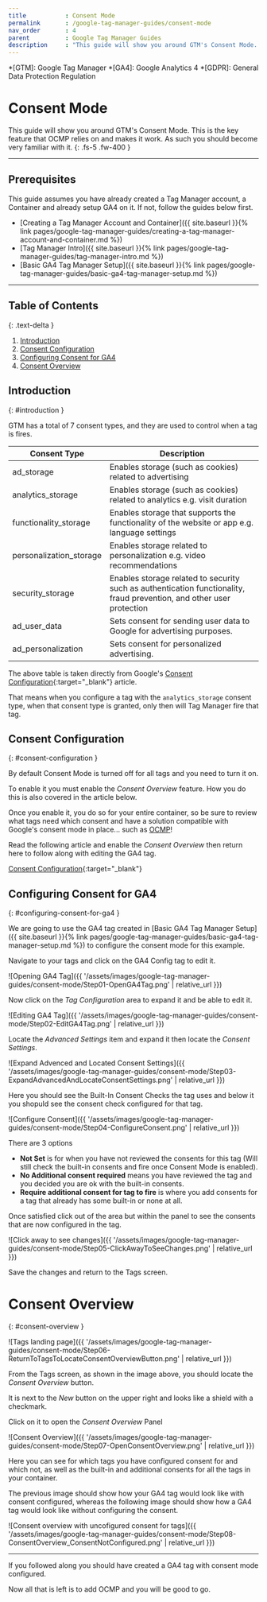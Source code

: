 ```yaml
---
title			: Consent Mode
permalink		: /google-tag-manager-guides/consent-mode
nav_order		: 4
parent			: Google Tag Manager Guides
description		: "This guide will show you around GTM's Consent Mode. This is the key feature that OCMP relies on and makes it work. As such you should become very familiar with it."
---
```


*[GTM]: Google Tag Manager
*[GA4]: Google Analytics 4
*[GDPR]: General Data Protection Regulation

# Consent Mode

This guide will show you around GTM's Consent Mode. This is the key feature that OCMP relies on and makes it work. As such you should become very familiar with it.
{: .fs-5 .fw-400 }

----

## Prerequisites

This guide assumes you have already created a Tag Manager account, a Container and already setup GA4 on it. If not, follow the guides below first.

- [Creating a Tag Manager Account and Container]({{ site.baseurl }}{% link pages/google-tag-manager-guides/creating-a-tag-manager-account-and-container.md %})
- [Tag Manager Intro]({{ site.baseurl }}{% link pages/google-tag-manager-guides/tag-manager-intro.md %})
- [Basic GA4 Tag Manager Setup]({{ site.baseurl }}{% link pages/google-tag-manager-guides/basic-ga4-tag-manager-setup.md %})

----
## Table of Contents
{: .text-delta }

1. [Introduction](#introduction)
2. [Consent Configuration](#consent-configuration)
3. [Configuring Consent for GA4](#configuring-consent-for-ga4)
4. [Consent Overview](#consent-overview)

## Introduction
{: #introduction }

GTM has a total of 7 consent types, and they are used to control when a tag is fires.

| Consent Type | Description |
| -- | -- |
| ad_storage | Enables storage (such as cookies) related to advertising |
| analytics_storage | Enables storage (such as cookies) related to analytics e.g. visit duration |
| functionality_storage | Enables storage that supports the functionality of the website or app e.g. language settings |
| personalization_storage | Enables storage related to personalization e.g. video recommendations |
| security_storage | Enables storage related to security such as authentication functionality, fraud prevention, and other user protection |
| ad_user_data | Sets consent for sending user data to Google for advertising purposes. |
| ad_personalization | Sets consent for personalized advertising. |

The above table is taken directly from Google's [Consent Configuration](https://support.google.com/tagmanager/answer/10718549?hl=en){:target="_blank"} article.

That means when you configure a tag with the `analytics_storage` consent type, when that consent type is granted, only then will Tag Manager fire that tag.

## Consent Configuration
{: #consent-configuration }

By default Consent Mode is turned off for all tags and you need to turn it on.

To enable it you must enable the *Consent Overview* feature. How you do this is also covered in the article below.

Once you enable it, you do so for your entire container, so be sure to review what tags need which consent and have a solution compatible with Google's consent mode in place... such as [OCMP](https://chrismavrommatis.github.io/ocmp/)!

Read the following article and enable the _Consent Overview_ then return here to follow along with editing the GA4 tag.

[Consent Configuration](https://support.google.com/tagmanager/answer/10718549?hl=en){:target="_blank"}

## Configuring Consent for GA4
{: #configuring-consent-for-ga4 }

We are going to use the GA4 tag created in [Basic GA4 Tag Manager Setup]({{ site.baseurl }}{% link pages/google-tag-manager-guides/basic-ga4-tag-manager-setup.md %}) to configure the consent mode for this example.

Navigate to your tags and click on the GA4 Config tag to edit it.

![Opening GA4 Tag]({{ '/assets/images/google-tag-manager-guides/consent-mode/Step01-OpenGA4Tag.png' | relative_url }})

Now click on the _Tag Configuration_ area to expand it and be able to edit it.

![Editing GA4 Tag]({{ '/assets/images/google-tag-manager-guides/consent-mode/Step02-EditGA4Tag.png' | relative_url }})

Locate the _Advanced Settings_ item and expand it then locate the _Consent Settings_.

![Expand Advenced and Located Consent Settings]({{ '/assets/images/google-tag-manager-guides/consent-mode/Step03-ExpandAdvancedAndLocateConsentSettings.png' | relative_url }})

Here you should see the Built-In Consent Checks the tag uses and below it you shopuld see the consent check configured for that tag.

![Configure Consent]({{ '/assets/images/google-tag-manager-guides/consent-mode/Step04-ConfigureConsent.png' | relative_url }})

There are 3 options

- **Not Set** is for when you have not reviewed the consents for this tag (Will still check the built-in consents and fire once Consent Mode is enabled).
- **No Additional consent required** means you have reviewed the tag and you decided you are ok with the built-in consents.
- **Require additional consent for tag to fire** is where you add consents for a tag that already has some built-in or none at all.

Once satisfied click out of the area but within the panel to see the consents that are now configured in the tag.

![Click away to see changes]({{ '/assets/images/google-tag-manager-guides/consent-mode/Step05-ClickAwayToSeeChanges.png' | relative_url }})

Save the changes and return to the Tags screen.

# Consent Overview
{: #consent-overview }

![Tags landing page]({{ '/assets/images/google-tag-manager-guides/consent-mode/Step06-ReturnToTagsToLocateConsentOverviewButton.png' | relative_url }})

From the Tags screen, as shown in the image above, you should locate the _Consent Overview_ button.

It is next to the _New_ button on the upper right and looks like a shield with a checkmark.

Click on it to open the _Consent Overview_ Panel

![Consent Overview]({{ '/assets/images/google-tag-manager-guides/consent-mode/Step07-OpenConsentOverview.png' | relative_url }})

Here you can see for which tags you have configured consent for and which not, as well as the built-in and additional consents for all the tags in your container.

The previous image should show how your GA4 tag would look like with consent configured, whereas the following image should show how a GA4 tag would look like without configuring the consent.

![Consent overview with uncofigured consent for tags]({{ '/assets/images/google-tag-manager-guides/consent-mode/Step08-ConsentOverview_ConsentNotConfigured.png' | relative_url }})

---

If you followed along you should have created a GA4 tag with consent mode configured.

Now all that is left is to add OCMP and you will be good to go.
